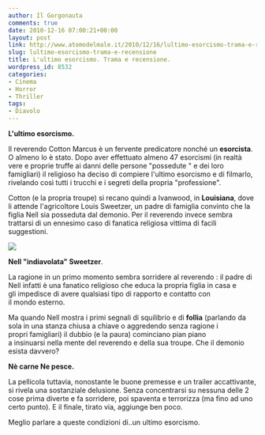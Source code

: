 ```yaml
---
author: Il Gorgonauta
comments: true
date: 2010-12-16 07:00:21+00:00
layout: post
link: http://www.atomodelmale.it/2010/12/16/lultimo-esorcismo-trama-e-recensione/
slug: lultimo-esorcismo-trama-e-recensione
title: L'ultimo esorcismo. Trama e recensione.
wordpress_id: 8532
categories:
- Cinema
- Horror
- Thriller
tags:
- Diavolo
---
```


**L'ultimo esorcismo.**

Il reverendo Cotton Marcus è un fervente predicatore nonché un **esorcista**. O almeno lo è stato. Dopo aver effettuato almeno 47 esorcismi (in realtà vere e proprie truffe ai danni delle persone "possedute " e dei loro famigliari) il religioso ha deciso di compiere l'ultimo esorcismo e di filmarlo, rivelando così tutti i trucchi e i segreti della propria "professione".

Cotton (e la propria troupe) si recano quindi a Ivanwood, in **Louisiana**, dove li attende l'agricoltore Louis Sweetzer, un padre di famiglia convinto che la figlia Nell sia posseduta dal demonio. Per il reverendo invece sembra trattarsi di un ennesimo caso di fanatica religiosa vittima di facili suggestioni.

[![](http://www.atomodelmale.it/wp-content/uploads/2010/12/lultimo-esorcismo-2-300x200.jpg)](http://www.atomodelmale.it/wp-content/uploads/2010/12/lultimo-esorcismo-2.jpg)

**Nell "indiavolata" Sweetzer**.

La ragione in un primo momento sembra sorridere al reverendo : il padre di Nell infatti è una fanatico religioso che educa la propria figlia in casa e gli impedisce di avere qualsiasi tipo di rapporto e contatto con il mondo esterno.<!-- more -->



Ma quando Nell mostra i primi segnali di squilibrio e di **follia** (parlando da sola in una stanza chiusa a chiave o aggredendo senza ragione i propri famigliari) il dubbio (e la paura) cominciano pian piano a insinuarsi nella mente del reverendo e della sua troupe. Che il demonio esista davvero?

**Nè carne Ne pesce.**

La pellicola tuttavia, nonostante le buone premesse e un trailer accattivante, si rivela una sostanziale delusione. Senza concentrarsi su nessuna delle 2 cose prima diverte e fa sorridere, poi spaventa e terrorizza (ma fino ad uno certo punto). E il finale, tirato via, aggiunge ben poco.

Meglio parlare a queste condizioni di..un ultimo esorcismo.

